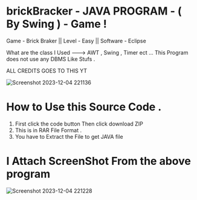 # brickBracker - JAVA PROGRAM - ( By Swing ) - Game !
Game - Brick Braker ||
Level - Easy ||
Software - Eclipse

What are the class I Used ---> AWT , Swing , Timer ect ...
This Program does not use any DBMS Like Stufs . 
    

ALL CREDITS GOES TO THIS YT

![Screenshot 2023-12-04 221136](https://github.com/Sanjay007008/brickBracker/assets/92173526/c549357c-4aef-41ec-addd-674f1f84920e)




# How to Use this Source Code .
1) First click the code button Then click download ZIP
2) This is in RAR File Format .
3) You have to Extract the File to get JAVA file



# I Attach ScreenShot From the above program

![Screenshot 2023-12-04 221228](https://github.com/Sanjay007008/brickBracker/assets/92173526/b39febac-37c2-4133-9dbb-f45b721b3e10)
